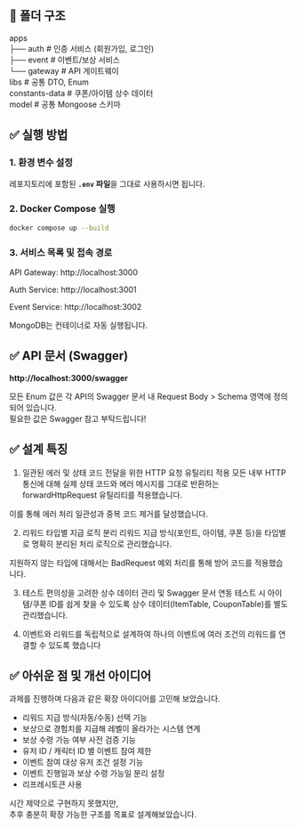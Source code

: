 ## 📂 폴더 구조
apps  
├── auth # 인증 서비스 (회원가입, 로그인)  
├── event # 이벤트/보상 서비스  
└── gateway # API 게이트웨이  
libs # 공통 DTO, Enum  
constants-data # 쿠폰/아이템 상수 데이터  
model # 공통 Mongoose 스키마  

## ✅ 실행 방법
### 1. 환경 변수 설정
레포지토리에 포함된 **`.env` 파일**을 그대로 사용하시면 됩니다.

### 2. Docker Compose 실행
```bash
docker compose up --build
```

### 3. 서비스 목록 및 접속 경로
API Gateway: http://localhost:3000

Auth Service: http://localhost:3001

Event Service: http://localhost:3002

MongoDB는 컨테이너로 자동 실행됩니다.


## ✅ API 문서 (Swagger)
**http://localhost:3000/swagger**

모든 Enum 값은 각 API의 Swagger 문서 내
Request Body > Schema 영역에 정의되어 있습니다.  
필요한 값은 Swagger 참고 부탁드립니다!

## ✅ 설계 특징
1. 일관된 에러 및 상태 코드 전달을 위한 HTTP 요청 유틸리티 적용
모든 내부 HTTP 통신에 대해
실제 상태 코드와 에러 메시지를 그대로 반환하는
forwardHttpRequest 유틸리티를 적용했습니다.

이를 통해 에러 처리 일관성과 중복 코드 제거를 달성했습니다.

2. 리워드 타입별 지급 로직 분리
리워드 지급 방식(포인트, 아이템, 쿠폰 등)을
타입별로 명확히 분리된 처리 로직으로 관리했습니다.

지원하지 않는 타입에 대해서는
BadRequest 예외 처리를 통해 방어 코드를 적용했습니다.

3. 테스트 편의성을 고려한 상수 데이터 관리 및 Swagger 문서 연동
테스트 시 아이템/쿠폰 ID를 쉽게 찾을 수 있도록
상수 데이터(ItemTable, CouponTable)를 별도 관리했습니다.

4. 이벤트와 리워드를 독립적으로 설계하여
하나의 이벤트에 여러 조건의 리워드를 연결할 수 있도록 했습니다

## ✅ 아쉬운 점 및 개선 아이디어

과제를 진행하며 다음과 같은 확장 아이디어를 고민해 보았습니다.

- 리워드 지급 방식(자동/수동) 선택 기능
- 보상으로 경험치를 지급해 레벨이 올라가는 시스템 연계
- 보상 수령 가능 여부 사전 검증 기능
- 유저 ID / 캐릭터 ID 별 이벤트 참여 제한
- 이벤트 참여 대상 유저 조건 설정 기능
- 이벤트 진행일과 보상 수령 가능일 분리 설정
- 리프레시토큰 사용

시간 제약으로 구현하지 못했지만,  
추후 충분히 확장 가능한 구조를 목표로 설계해보았습니다.
